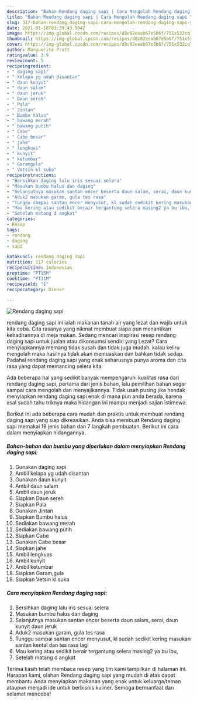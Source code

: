 ```yaml
---
description: "Bahan Rendang daging sapi | Cara Mengolah Rendang daging sapi Yang Sedap"
title: "Bahan Rendang daging sapi | Cara Mengolah Rendang daging sapi Yang Sedap"
slug: 317-bahan-rendang-daging-sapi-cara-mengolah-rendang-daging-sapi-yang-sedap
date: 2021-01-18T03:39:43.994Z
image: https://img-global.cpcdn.com/recipes/d8c82eeab67e5b6f/751x532cq70/rendang-daging-sapi-foto-resep-utama.jpg
thumbnail: https://img-global.cpcdn.com/recipes/d8c82eeab67e5b6f/751x532cq70/rendang-daging-sapi-foto-resep-utama.jpg
cover: https://img-global.cpcdn.com/recipes/d8c82eeab67e5b6f/751x532cq70/rendang-daging-sapi-foto-resep-utama.jpg
author: Marguerite Pratt
ratingvalue: 3.9
reviewcount: 5
recipeingredient:
- " daging sapi"
- " kelapa yg udah disantan"
- " daun kunyit"
- " daun salam"
- " daun jeruk"
- " Daun sereh"
- " Pala"
- " Jintan"
- " Bumbu halus"
- " bawang merah"
- " bawang putih"
- " Cabe"
- " Cabe besar"
- " jahe"
- " lengkuas"
- " kunyit"
- " ketumbar"
- " Garamgula"
- " Vetsin kl suka"
recipeinstructions:
- "Bersihkan daging lalu iris sesuai selera"
- "Masukan bumbu halus dan daging"
- "Selanjutnya masukan santan encer beserta daun salam, serai, daun kunyit daun jeruk"
- "Aduk2 masukan garam, gula tes rasa"
- "Tunggu sampai santan encer menyusut, kl sudah sedikit kering masukan santan kental dan tes rasa lagi"
- "Mau kering atau sedikit berair tergantung selera masing2 ya bu ibu,"
- "Setelah matang d angkat"
categories:
- Resep
tags:
- rendang
- daging
- sapi

katakunci: rendang daging sapi 
nutrition: 117 calories
recipecuisine: Indonesian
preptime: "PT15M"
cooktime: "PT31M"
recipeyield: "1"
recipecategory: Dinner

---
```



![Rendang daging sapi](https://img-global.cpcdn.com/recipes/d8c82eeab67e5b6f/751x532cq70/rendang-daging-sapi-foto-resep-utama.jpg)


rendang daging sapi ini ialah makanan tanah air yang lezat dan wajib untuk kita coba. Cita rasanya yang nikmat membuat siapa pun menantikan kehadirannya di meja makan.
Sedang mencari inspirasi resep rendang daging sapi untuk jualan atau dikonsumsi sendiri yang Lezat? Cara menyiapkannya memang tidak susah dan tidak juga mudah. kalau keliru mengolah maka hasilnya tidak akan memuaskan dan bahkan tidak sedap. Padahal rendang daging sapi yang enak seharusnya punya aroma dan cita rasa yang dapat memancing selera kita.



Ada beberapa hal yang sedikit banyak mempengaruhi kualitas rasa dari rendang daging sapi, pertama dari jenis bahan, lalu pemilihan bahan segar sampai cara mengolah dan menyajikannya. Tidak usah pusing jika hendak menyiapkan rendang daging sapi enak di mana pun anda berada, karena asal sudah tahu triknya maka hidangan ini mampu menjadi sajian istimewa.


Berikut ini ada beberapa cara mudah dan praktis untuk membuat rendang daging sapi yang siap dikreasikan. Anda bisa membuat Rendang daging sapi memakai 19 jenis bahan dan 7 langkah pembuatan. Berikut ini cara dalam menyiapkan hidangannya.

<!--inarticleads1-->

##### Bahan-bahan dan bumbu yang diperlukan dalam menyiapkan Rendang daging sapi:

1. Gunakan  daging sapi
1. Ambil  kelapa yg udah disantan
1. Gunakan  daun kunyit
1. Ambil  daun salam
1. Ambil  daun jeruk
1. Siapkan  Daun sereh
1. Siapkan  Pala
1. Gunakan  Jintan
1. Siapkan  Bumbu halus
1. Sediakan  bawang merah
1. Sediakan  bawang putih
1. Siapkan  Cabe
1. Gunakan  Cabe besar
1. Siapkan  jahe
1. Ambil  lengkuas
1. Ambil  kunyit
1. Ambil  ketumbar
1. Siapkan  Garam,gula
1. Siapkan  Vetsin kl suka




<!--inarticleads2-->

##### Cara menyiapkan Rendang daging sapi:

1. Bersihkan daging lalu iris sesuai selera
1. Masukan bumbu halus dan daging
1. Selanjutnya masukan santan encer beserta daun salam, serai, daun kunyit daun jeruk
1. Aduk2 masukan garam, gula tes rasa
1. Tunggu sampai santan encer menyusut, kl sudah sedikit kering masukan santan kental dan tes rasa lagi
1. Mau kering atau sedikit berair tergantung selera masing2 ya bu ibu,
1. Setelah matang d angkat




Terima kasih telah membaca resep yang tim kami tampilkan di halaman ini. Harapan kami, olahan Rendang daging sapi yang mudah di atas dapat membantu Anda menyiapkan makanan yang enak untuk keluarga/teman ataupun menjadi ide untuk berbisnis kuliner. Semoga bermanfaat dan selamat mencoba!
